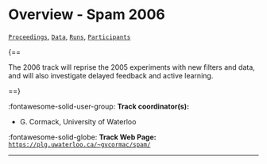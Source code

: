 # Overview - Spam 2006

[`Proceedings`](./proceedings.md), [`Data`](./data.md), [`Runs`](./runs.md), [`Participants`](./participants.md)

{==

The 2006 track will reprise the 2005 experiments with new filters and data, and will also investigate delayed feedback and active learning.

==}

:fontawesome-solid-user-group: **Track coordinator(s):**

- G. Cormack, University of Waterloo 

:fontawesome-solid-globe: **Track Web Page:** [`https://plg.uwaterloo.ca/~gvcormac/spam/`](https://plg.uwaterloo.ca/~gvcormac/spam/) 

---

